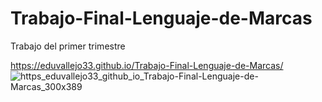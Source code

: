# Trabajo-Final-Lenguaje-de-Marcas
Trabajo del primer trimestre

https://eduvallejo33.github.io/Trabajo-Final-Lenguaje-de-Marcas/
![https_eduvallejo33_github_io_Trabajo-Final-Lenguaje-de-Marcas_300x389](https://user-images.githubusercontent.com/50503714/152857892-0773879c-1610-45e4-b25b-81ec10b86824.jpg)
